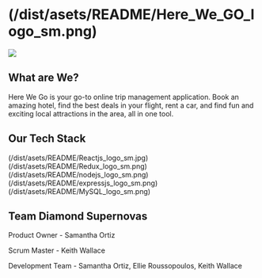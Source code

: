 # (/dist/asets/README/Here_We_GO_logo_sm.png)

<img src="https://travis-ci.org/Diamond-Supernovas/here-we-go.svg?branch=dev"/>

## What are We?
Here We Go is your go-to online trip management application.  Book an amazing hotel, find the best deals in your flight, rent a car, and find fun and exciting local attractions in the area, all in one tool.

## Our Tech Stack
(/dist/asets/README/Reactjs_logo_sm.jpg)
(/dist/asets/README/Redux_logo_sm.png)
(/dist/asets/README/nodejs_logo_sm.png)
(/dist/asets/README/expressjs_logo_sm.png)
(/dist/asets/README/MySQL_logo_sm.png)

## Team Diamond Supernovas
Product Owner - Samantha Ortiz

Scrum Master - Keith Wallace

Development Team - Samantha Ortiz, Ellie Roussopoulos, Keith Wallace
